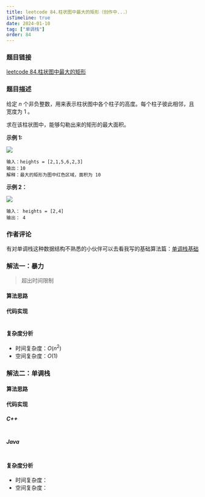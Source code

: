```yaml
---
title: leetcode 84.柱状图中最大的矩形（创作中...）
isTimeline: true
date: 2024-01-10
tag: ["单调栈"]
order: 84
---
```


### 题目链接

<a href="https://leetcode.cn/problems/largest-rectangle-in-histogram">leetcode 84.柱状图中最大的矩形</a>

### 题目描述

给定 *n* 个非负整数，用来表示柱状图中各个柱子的高度。每个柱子彼此相邻，且宽度为 1 。

求在该柱状图中，能够勾勒出来的矩形的最大面积。

**示例 1:**

![](https://ddf-typora-pics.oss-cn-shanghai.aliyuncs.com/picGo202401102141765.jpg)

```
输入：heights = [2,1,5,6,2,3]
输出：10
解释：最大的矩形为图中红色区域，面积为 10
```

**示例 2：**

![](https://ddf-typora-pics.oss-cn-shanghai.aliyuncs.com/picGo202401102141812.jpg)

```
输入： heights = [2,4]
输出： 4
```

### 作者评论



有对单调栈这种数据结构不熟悉的小伙伴可以去看我写的基础算法篇：[单调栈基础](../02_算法小册/07_单调栈.md)

### 解法一：暴力

> 超出时间限制

#### 算法思路



#### 代码实现

```cpp

```

#### 复杂度分析

- 时间复杂度：$O(n^2)$
- 空间复杂度：$O(1)$

### 解法二：单调栈

#### 算法思路



#### 代码实现

##### C++

```cpp

```

##### Java

```java

```

#### 复杂度分析

- 时间复杂度：
- 空间复杂度：
